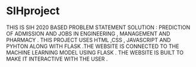 # SIHproject
THIS IS SIH 2020 BASED PROBLEM STATEMENT SOLUTION : PREDICTION OF ADMISSION AND JOBS IN ENGINEERING , MANAGEMENT AND PHARMACY . THIS PROJECT USES HTML ,CSS , JAVASCRIPT AND PYHTON ALONG WITH FLASK
.THE WEBSITE IS CONNECTED TO THE MACHINE LEARNING MODEL USING FLASK . THE WEBSITE IS BUILT TO MAKE IT INTERACTIVE WITH THE USER . 
